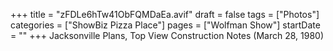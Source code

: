 +++
title = "zFDLe6hTw41ObFQMDaEa.avif"
draft = false
tags = ["Photos"]
categories = ["ShowBiz Pizza Place"]
pages = ["Wolfman Show"]
startDate = ""
+++
Jacksonville Plans, Top View Construction Notes (March 28, 1980)
